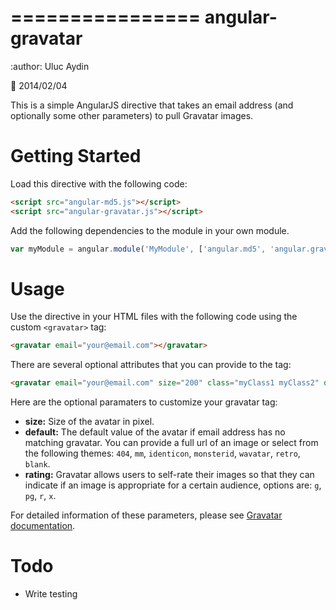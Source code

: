 ================
angular-gravatar
================

:author: Uluc Aydin

:date: 2014/02/04

This is a simple AngularJS directive that takes an email address (and optionally some other parameters) to pull Gravatar images.

Getting Started
============

Load this directive with the following code:

```html
<script src="angular-md5.js"></script>
<script src="angular-gravatar.js"></script>
```

Add the following dependencies to the module in your own module.
```js
var myModule = angular.module('MyModule', ['angular.md5', 'angular.gravatar']);
```

Usage
=====

Use the directive in your HTML files with the following code using the custom `<gravatar>` tag:
```html
<gravatar email="your@email.com"></gravatar>
```

There are several optional attributes that you can provide to the tag:

```html
<gravatar email="your@email.com" size="200" class="myClass1 myClass2" default="monsterid" rating="g"></gravatar>
```

Here are the optional paramaters to customize your gravatar tag:

- **size:** Size of the avatar in pixel.
- **default:** The default value of the avatar if email address has no matching gravatar. You can provide a full url of an image or select from the following themes: `404`, `mm`, `identicon`, `monsterid`, `wavatar`, `retro`, `blank`.
- **rating:** Gravatar allows users to self-rate their images so that they can indicate if an image is appropriate for a certain audience, options are: `g`, `pg`, `r`, `x`.

For detailed information of these parameters, please see [Gravatar documentation](https://en.gravatar.com/site/implement/images/).

Todo
============
- Write testing
